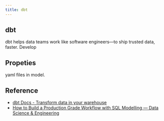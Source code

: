 ```yaml
---
title: dbt
---
```


## dbt
dbt helps data teams work like software engineers—to ship trusted data, faster.
Develop


## Propeties
yaml files in model.

## Reference
- [dbt Docs \- Transform data in your warehouse](https://www.getdbt.com/docs/)
- [How to Build a Production Grade Workflow with SQL Modelling — Data Science & Engineering](https://shopify.engineering/build-production-grade-workflow-sql-modelling)
